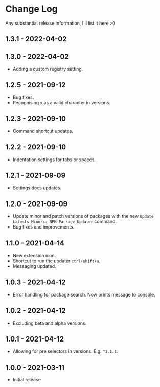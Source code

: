 # Change Log

Any substantial release information, I'll list it here :-)
## 1.3.1 - 2022-04-02

## 1.3.0 - 2022-04-02

- Adding a custom registry setting.

## 1.2.5 - 2021-09-12

- Bug fixes.
- Recognising `x` as a valid character in versions.

## 1.2.3 - 2021-09-10

- Command shortcut updates.

## 1.2.2 - 2021-09-10

- Indentation settings for tabs or spaces.

## 1.2.1 - 2021-09-09

- Settings docs updates.

## 1.2.0 - 2021-09-09

- Update minor and patch versions of packages with the new `Update Latests Minors: NPM Package Updater` command.
- Bug fixes and improvements.

## 1.1.0 - 2021-04-14

- New extension icon.
- Shortcut to run the updater `ctrl+shift+u`.
- Messaging updated.

## 1.0.3 - 2021-04-12

- Error handling for package search. Now prints message to console.

## 1.0.2 - 2021-04-12

- Excluding beta and alpha versions.

## 1.0.1 - 2021-04-12

- Allowing for pre selectors in versions. E.g. `^1.1.1`.

## 1.0.0 - 2021-03-11

- Initial release
